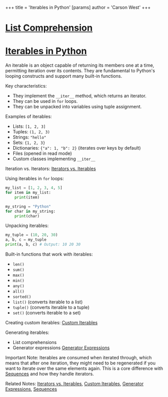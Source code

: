 +++
 title = 'Iterables in Python'
[params]
	author = 'Carson West'
+++
# [List Comprehension](./../list-comprehension/)
# [Iterables in Python](./../iterables-in-python/) 
An iterable is an object capable of returning its members one at a time, permitting iteration over its contents.  They are fundamental to Python's looping constructs and support many built-in functions.

Key characteristics:

*   They implement the `__iter__` method, which returns an iterator.
*   They can be used in `for` loops.
*   They can be unpacked into variables using tuple assignment.


Examples of iterables:

*   Lists:  `[1, 2, 3]`
*   Tuples: `(1, 2, 3)`
*   Strings: `"hello"`
*   Sets: `{1, 2, 3}`
*   Dictionaries: `{"a": 1, "b": 2}` (iterates over keys by default)
*   Files (opened in read mode)
*   Custom classes implementing `__iter__`


Iteration vs. Iterators: [Iterators vs. Iterables](./../iterators-vs.-iterables/)


Using iterables in `for` loops:

```python
my_list = [1, 2, 3, 4, 5]
for item in my_list:
    print(item)

my_string = "Python"
for char in my_string:
    print(char)
```

Unpacking iterables:

```python
my_tuple = (10, 20, 30)
a, b, c = my_tuple
print(a, b, c) # Output: 10 20 30
```

Built-in functions that work with iterables:

*   `len()`
*   `sum()`
*   `max()`
*   `min()`
*   `any()`
*   `all()`
*   `sorted()`
*   `list()` (converts iterable to a list)
*   `tuple()` (converts iterable to a tuple)
*   `set()` (converts iterable to a set)


Creating custom iterables: [Custom Iterables](./../custom-iterables/)

Generating iterables:

*   List comprehensions
*   Generator expressions [Generator Expressions](./../generator-expressions/)

Important Note: Iterables are consumed when iterated through, which means that after one iteration, they might need to be regenerated if you want to iterate over the same elements again.  This is a core difference with [Sequences](./../sequences/) and how they handle iterators.

Related Notes: [Iterators vs. Iterables](./../iterators-vs.-iterables/), [Custom Iterables](./../custom-iterables/), [Generator Expressions](./../generator-expressions/), [Sequences](./../sequences/)
